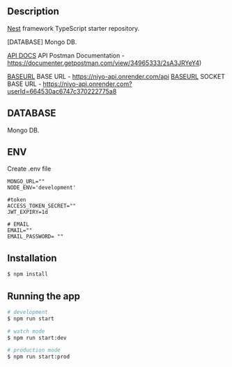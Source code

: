 ## Description

[Nest](https://github.com/nestjs/nest) framework TypeScript starter repository.

[DATABASE] Mongo DB.

[API DOCS](https://documenter.getpostman.com/view/34965333/2sA3JRYeY4) API Postman Documentation - https://documenter.getpostman.com/view/34965333/2sA3JRYeY4)

[BASEURL](https://niyo-api.onrender.com/api) BASE URL - https://niyo-api.onrender.com/api
[BASEURL](https://niyo-api.onrender.com/api) SOCKET BASE URL - https://niyo-api.onrender.com?userId=664530ac6747c370222775a8

## DATABASE

Mongo DB.

## ENV

Create .env file

```
MONGO_URL=""
NODE_ENV='development'

#token
ACCESS_TOKEN_SECRET=""
JWT_EXPIRY=1d

# EMAIL
EMAIL=""
EMAIL_PASSWORD= ""

```

## Installation

```bash
$ npm install
```

## Running the app

```bash
# development
$ npm run start

# watch mode
$ npm run start:dev

# production mode
$ npm run start:prod
```
